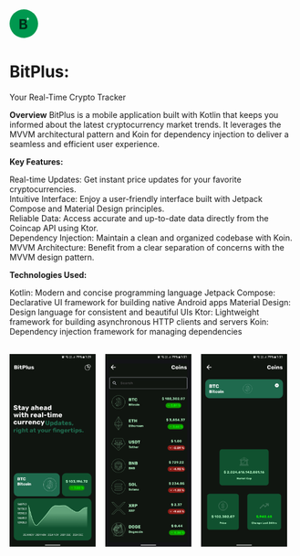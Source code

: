 
<img src="https://github.com/thevedantchourey/BitPlus/blob/master/assests/bitplus_logo_light.png"  height=50px width=50px  style="border-radius: 50%">  


# BitPlus: 
Your Real-Time Crypto Tracker

**Overview**
BitPlus is a mobile application built with Kotlin that keeps you informed about the latest cryptocurrency market trends.
It leverages the MVVM architectural pattern and Koin for dependency injection to deliver a seamless and efficient user experience.

**Key Features:**

Real-time Updates: Get instant price updates for your favorite cryptocurrencies.<br>
Intuitive Interface: Enjoy a user-friendly interface built with Jetpack Compose and Material Design principles.<br>
Reliable Data: Access accurate and up-to-date data directly from the Coincap API using Ktor.<br>
Dependency Injection: Maintain a clean and organized codebase with Koin.<br>
MVVM Architecture: Benefit from a clear separation of concerns with the MVVM design pattern.

**Technologies Used:**

Kotlin: Modern and concise programming language
Jetpack Compose: Declarative UI framework for building native Android apps
Material Design: Design language for consistent and beautiful UIs
Ktor: Lightweight framework for building asynchronous HTTP clients and servers
Koin: Dependency injection framework for managing dependencies

<br>
<div style="display: flex; justify-content: space-between;">
<img src="https://github.com/thevedantchourey/BitPlus/blob/master/assests/Screenshot_20241205_133046.png" width=30% height=30%>
<img src="https://github.com/thevedantchourey/BitPlus/blob/master/assests/Screenshot_20241205_133114.png" width=30% height=30%>
<img src="https://github.com/thevedantchourey/BitPlus/blob/master/assests/Screenshot_20241205_133125.png" width=30% height=30%>
<div>
